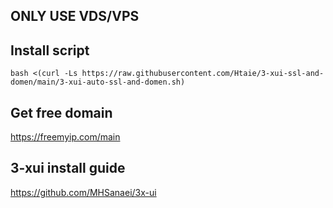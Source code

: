 ## ONLY USE VDS/VPS

## Install script
```
bash <(curl -Ls https://raw.githubusercontent.com/Htaie/3-xui-ssl-and-domen/main/3-xui-auto-ssl-and-domen.sh)
```

## Get free domain
https://freemyip.com/main

## 3-xui install guide 
https://github.com/MHSanaei/3x-ui
